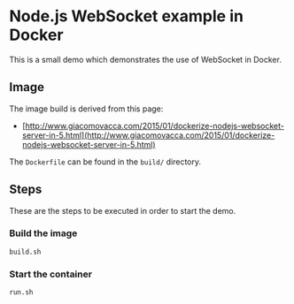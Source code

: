 # Node.js WebSocket example in Docker

This is a small demo which demonstrates the use of WebSocket in Docker.

## Image

The image build is derived from this page:

* [http://www.giacomovacca.com/2015/01/dockerize-nodejs-websocket-server-in-5.html](http://www.giacomovacca.com/2015/01/dockerize-nodejs-websocket-server-in-5.html)

The `Dockerfile` can be found in the `build/` directory.


## Steps

These are the steps to be executed in order to start the demo.

### Build the image

~~~~
build.sh
~~~~

### Start the container


~~~~
run.sh
~~~~


